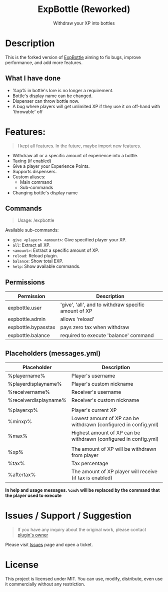 <h1 align="center">
    ExpBottle (Reworked)
</h1>
<p align="center">
Withdraw your XP into bottles
</p>

# Description

This is the forked version of [ExpBottle](https://www.spigotmc.org/resources/98763/) aiming to fix bugs, improve performance, and add more features.

## What I have done

- %xp% in bottle's lore is no longer a requirement.
- Bottle's display name can be changed.
- Dispenser can throw bottle now.
- A bug where players will get unlimited XP if they use it on off-hand with 'throwable' off

# Features:

> I kept all features. In the future, maybe import new features.

- Withdraw all or a specific amount of experience into a bottle.
- Taxing (if enabled)
- Give a player your Experience Points.
- Supports dispensers.
- Custom aliases:
  * Main command
  * Sub-commands
- Changing bottle's display name

## Commands

> Usage: /expbottle <sub-command>

Available sub-commands:

- `give <player> <amount>`: Give specified player your XP.
- `all`: Extract all XP.
- `<amount>`: Extract a specific amount of XP.
- `reload`: Reload plugin.
- `balance`: Show total EXP.
- `help`: Show available commands.

## Permissions

| Permission          | Description                                          | 
|---------------------|------------------------------------------------------|
| expbottle.user      | 'give', 'all', and to withdraw specific amount of XP |
| expbottle.admin     | allows 'reload'                                      |
| expbottle.bypasstax | pays zero tax when withdraw                          |
| expbottle.balance   | required to execute 'balance' command                |

## Placeholders (messages.yml)

| Placeholder           | Description                                                      | 
|-----------------------|------------------------------------------------------------------|
| %playername%          | Player's username                                                |
| %playerdisplayname%   | Player's custom nickname                                         |
| %receivername%        | Receiver's username                                              |
| %receiverdisplayname% | Receiver's custom nickname                                       |
|                       |                                                                  |
| %playerxp%            | Player's current XP                                              |
| %minxp%               | Lowest amount of XP can be withdrawn (configured in config.yml)  |
| %max%                 | Highest amount of XP can be withdrawn (configured in config.yml) |
|                       |                                                                  |
| %xp%                  | The amount of XP will be withdrawn from player                   |
| %tax%                 | Tax percentage                                                   |
| %aftertax%            | The amount of XP player will receive (if tax is enabled)         |

**In help and usage messages. `%cmd%` will be replaced by the command that the player used to execute**

# Issues / Support / Suggestion

> If you have any inquiry about the original work, please contact [plugin's owner](https://github.com/SpillereNO/ExpBottle)

Please visit [Issues](https://github.com/knighthat/ExpBottle/issues) page and open a ticket.

# License

This project is licensed under MIT. You can use, modify, distribute, even use it commercially without any restriction.
